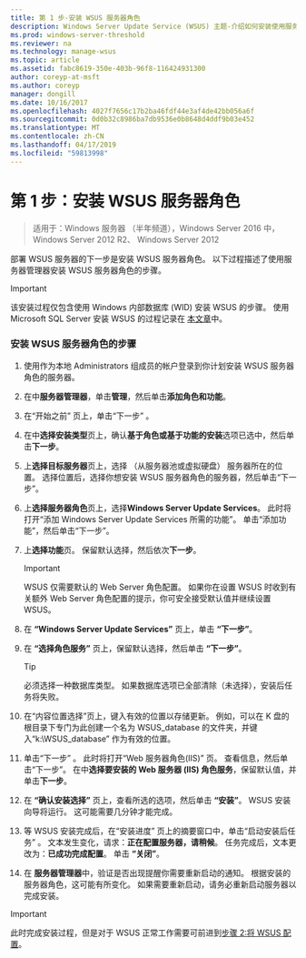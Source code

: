 ```yaml
---
title: 第 1 步-安装 WSUS 服务器角色
description: Windows Server Update Service (WSUS) 主题-介绍如何安装使用服务器管理器的服务器角色
ms.prod: windows-server-threshold
ms.reviewer: na
ms.technology: manage-wsus
ms.topic: article
ms.assetid: fabc8619-350e-403b-96f8-116424931300
author: coreyp-at-msft
ms.author: coreyp
manager: dongill
ms.date: 10/16/2017
ms.openlocfilehash: 4027f7656c17b2ba46fdf44e3af4de42bb056a6f
ms.sourcegitcommit: 0d0b32c8986ba7db9536e0b8648d4ddf9b03e452
ms.translationtype: MT
ms.contentlocale: zh-CN
ms.lasthandoff: 04/17/2019
ms.locfileid: "59813998"
---
```

# <a name="step-1-install-the-wsus-server-role"></a>第 1 步：安装 WSUS 服务器角色

>适用于：Windows 服务器 （半年频道），Windows Server 2016 中，Windows Server 2012 R2、 Windows Server 2012

部署 WSUS 服务器的下一步是安装 WSUS 服务器角色。 以下过程描述了使用服务器管理器安装 WSUS 服务器角色的步骤。

> [!IMPORTANT]
> 该安装过程仅包含使用 Windows 内部数据库 (WID) 安装 WSUS 的步骤。 使用 Microsoft SQL Server 安装 WSUS 的过程记录在 [本文章](https://social.technet.microsoft.com/wiki/contents/articles/10020.installing-wsus-server-role-on-windows-server-2012-with-microsoft-sql-database.aspx)中。

### <a name="to-install-the-wsus-server-role"></a>安装 WSUS 服务器角色的步骤

1.  使用作为本地 Administrators 组成员的帐户登录到你计划安装 WSUS 服务器角色的服务器。

2.  在中**服务器管理器**，单击**管理**，然后单击**添加角色和功能**。

3.  在“开始之前”  页上，单击“下一步” 。

4.  在中**选择安装类型**页上，确认**基于角色或基于功能的安装**选项已选中，然后单击**下一步**。

5.  上**选择目标服务器**页上，选择 （从服务器池或虚拟硬盘） 服务器所在的位置。 选择位置后，选择你想安装 WSUS 服务器角色的服务器，然后单击“下一步”。

6.  上**选择服务器角色**页上，选择**Windows Server Update Services**。  此时将打开“添加 Windows Server Update Services 所需的功能”。 单击“添加功能”，然后单击“下一步”。

7.  上**选择功能**页。 保留默认选择，然后依次**下一步**。

    > [!IMPORTANT]
    > WSUS 仅需要默认的 Web Server 角色配置。 如果你在设置 WSUS 时收到有关额外 Web Server 角色配置的提示，你可安全接受默认值并继续设置 WSUS。

8.  在 **“Windows Server Update Services”** 页上，单击 **“下一步”**。

9. 在 **“选择角色服务”** 页上，保留默认选择，然后单击 **“下一步”**。

    > [!TIP]
    > 必须选择一种数据库类型。 如果数据库选项已全部清除（未选择），安装后任务将失败。

10. 在“内容位置选择”页上，键入有效的位置以存储更新。 例如，可以在 K 盘的根目录下专门为此创建一个名为 WSUS_database 的文件夹，并键入“k:\WSUS_database”  作为有效的位置。

11. 单击“下一步” 。 此时将打开“Web 服务器角色(IIS)”  页。 查看信息，然后单击“下一步”。 在中**选择要安装的 Web 服务器 (IIS) 角色服务**，保留默认值，并单击**下一步**。

12. 在 **“确认安装选择”** 页上，查看所选的选项，然后单击 **“安装”**。 WSUS 安装向导将运行。 这可能需要几分钟才能完成。

13. 等 WSUS 安装完成后，在“安装进度”  页上的摘要窗口中，单击“启动安装后任务” 。 文本发生变化，请求：**正在配置服务器，请稍候**。 任务完成后，文本更改为：**已成功完成配置**。 单击 **“关闭”**。

14. 在 **服务器管理器**中，验证是否出现提醒你需要重新启动的通知。 根据安装的服务器角色，这可能有所变化。 如果需要重新启动，请务必重新启动服务器以完成安装。

> [!IMPORTANT]
> 此时完成安装过程，但是对于 WSUS 正常工作需要可前进到[步骤 2:将 WSUS 配置](2-configure-wsus.md)。

